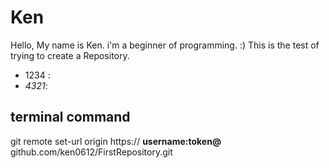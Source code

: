 # Ken
Hello, My name is Ken.
i'm a beginner of programming. :)
This is the test of trying to create a Repository.
* 1234 :  
* _4321_:  
## terminal command
git remote set-url origin https:// **username:token@** github.com/ken0612/FirstRepository.git


